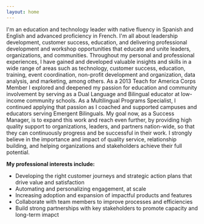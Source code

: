 ```yaml
---
layout: home 
---
```


I'm an education and technology leader with native fluency in Spanish and English and advanced proficiency in French. I'm all about leadership development, customer success, education, and delivering professional development and workshop opportunities that educate and unite leaders, organizations, and communities.
Throughout my personal and professional experiences, I have gained and developed valuable insights and skills in a wide range of areas such as technology, customer success, education, training, event coordination, non-profit development and organization, data analysis, and marketing, among others.
As a 2013 Teach for America Corps Member I explored and deepened my passion for education and community involvement by serving as a Dual Language and Bilingual educator at low-income community schools. As a Multilingual Programs Specialist, I continued applying that passion as I coached and supported campuses and educators serving Emergent Bilinguals. My goal now, as a Success Manager, is to expand this work and reach even further, by providing high quality support to organizations, leaders, and partners nation-wide, so that they can continuously progress and be successful in their work. I strongly believe in the importance and impact of quality service, relationship building, and helping organizations and stakeholders achieve their full potential.

**My professional interests include:**

* Developing the right customer journeys and strategic action plans that drive value and satisfaction
* Automating and personalizing engagement, at scale
* Increasing adoption and expansion of impactful products and features
* Collaborate with team members to improve processes and efficiencies
* Build strong partnerships with key stakeholders to promote capacity and long-term imapct
